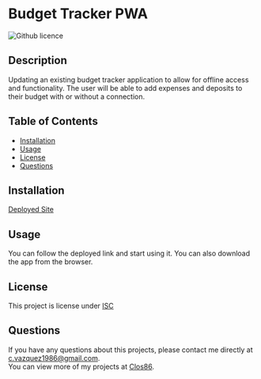 # Budget Tracker PWA
  ![Github licence](http://img.shields.io/badge/license-ISC-blue.svg)  
  ## Description 
  Updating an existing budget tracker application to allow for offline access and functionality. The user will be able to add expenses and deposits to their budget with or without a connection.
  ## Table of Contents
  * [Installation](#installation)
  * [Usage](#usage)
  * [License](#license)  
  * [Questions](#questions)
  
  ## Installation 
  [Deployed Site](https://cryptic-crag-96766.herokuapp.com/)
  ## Usage 
  You can follow the deployed link and start using it. You can also download the app from the browser.
  
  ## License 
  This project is license under [ISC](https://choosealicense.com/licenses/ISC/)
  
  
  ## Questions
  If you have any questions about this projects, please contact me directly at [c.vazquez1986@gmail.com](mailto:c.vazquez1986@gmail.com).  
  You can view more of my projects at [Clos86](https://github.com/Clos86).
